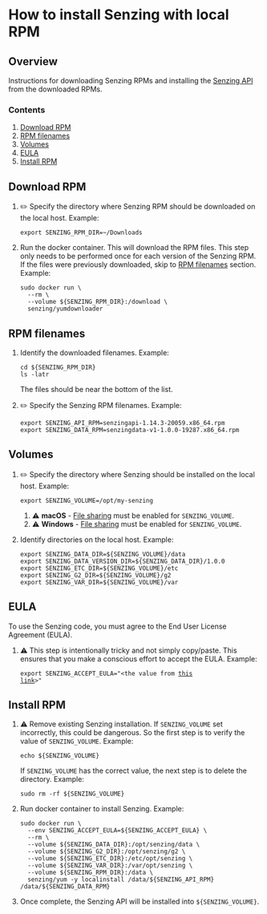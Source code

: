 # How to install Senzing with local RPM

## Overview

Instructions for downloading Senzing RPMs and installing the
[Senzing API](../WHATIS/senzing-api.md)
from the downloaded RPMs.

### Contents

1. [Download RPM](#download-rpm)
1. [RPM filenames](#rpm-filenames)
1. [Volumes](#volumes)
1. [EULA](#eula)
1. [Install RPM](#install-rpm)

## Download RPM

1. :pencil2: Specify the directory where Senzing RPM should be downloaded on the local host.
   Example:

    ```console
    export SENZING_RPM_DIR=~/Downloads
    ```

1. Run the docker container.
   This will download the RPM files.
   This step only needs to be performed once
   for each version of the Senzing RPM.
   If the files were previously downloaded, skip to
   [RPM filenames](#rpm-filenames) section.
   Example:

    ```console
    sudo docker run \
      --rm \
      --volume ${SENZING_RPM_DIR}:/download \
      senzing/yumdownloader
    ```

## RPM filenames

1. Identify the downloaded filenames.
   Example:

    ```console
    cd ${SENZING_RPM_DIR}
    ls -latr
    ```

   The files should be near the bottom of the list.

1. :pencil2: Specify the Senzing RPM filenames.
   Example:

    ```console
    export SENZING_API_RPM=senzingapi-1.14.3-20059.x86_64.rpm
    export SENZING_DATA_RPM=senzingdata-v1-1.0.0-19287.x86_64.rpm
    ```

## Volumes

1. :pencil2: Specify the directory where Senzing should be installed on the local host.
   Example:

    ```console
    export SENZING_VOLUME=/opt/my-senzing
    ```

    1. :warning:
       **macOS** - [File sharing](https://github.com/Senzing/knowledge-base/blob/main/HOWTO/share-directories-with-docker.md#macos)
       must be enabled for `SENZING_VOLUME`.
    1. :warning:
       **Windows** - [File sharing](https://github.com/Senzing/knowledge-base/blob/main/HOWTO/share-directories-with-docker.md#windows)
       must be enabled for `SENZING_VOLUME`.

1. Identify directories on the local host.
   Example:

    ```console
    export SENZING_DATA_DIR=${SENZING_VOLUME}/data
    export SENZING_DATA_VERSION_DIR=${SENZING_DATA_DIR}/1.0.0
    export SENZING_ETC_DIR=${SENZING_VOLUME}/etc
    export SENZING_G2_DIR=${SENZING_VOLUME}/g2
    export SENZING_VAR_DIR=${SENZING_VOLUME}/var
    ```

## EULA

To use the Senzing code, you must agree to the End User License Agreement (EULA).

1. :warning: This step is intentionally tricky and not simply copy/paste.
   This ensures that you make a conscious effort to accept the EULA.
   Example:

    <code>export SENZING_ACCEPT_EULA="&lt;the value from [this link](https://github.com/Senzing/knowledge-base/blob/main/lists/environment-variables.md#senzing_accept_eula)&gt;"</code>

## Install RPM

1. :warning: Remove existing Senzing installation.
   If `SENZING_VOLUME` set incorrectly, this could be dangerous.
   So the first step is to verify the value of `SENZING_VOLUME`.
   Example:

    ```console
    echo ${SENZING_VOLUME}
    ```

   If `SENZING_VOLUME` has the correct value,
   the next step is to delete the directory.
   Example:

    ```console
    sudo rm -rf ${SENZING_VOLUME}
    ```

1. Run docker container to install Senzing.
   Example:

    ```console
    sudo docker run \
      --env SENZING_ACCEPT_EULA=${SENZING_ACCEPT_EULA} \
      --rm \
      --volume ${SENZING_DATA_DIR}:/opt/senzing/data \
      --volume ${SENZING_G2_DIR}:/opt/senzing/g2 \
      --volume ${SENZING_ETC_DIR}:/etc/opt/senzing \
      --volume ${SENZING_VAR_DIR}:/var/opt/senzing \
      --volume ${SENZING_RPM_DIR}:/data \
      senzing/yum -y localinstall /data/${SENZING_API_RPM} /data/${SENZING_DATA_RPM}
    ```

1. Once complete, the Senzing API will be installed into `${SENZING_VOLUME}`.
